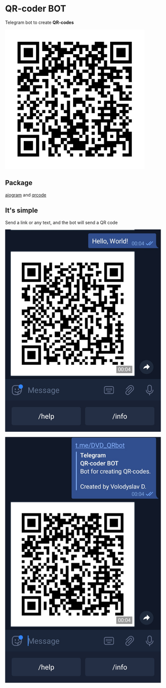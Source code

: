# QR-coder BOT
Telegram bot to create **QR-codes**

![Image of qr_bot](https://github.com/DVolodyslavD/QR-coder_bot/blob/main/qrcodes/qr_bot.jpg)

## Package
[aiogram](https://pypi.org/project/aiogram/) and [qrcode](https://pypi.org/project/qrcode/)

## It's simple
Send a link or any text, and the bot will send a QR code

![Image of IMG_20210613_000501](https://github.com/DVolodyslavD/QR-coder_bot/blob/main/screenshots/IMG_20210613_000501.jpg)

![Image of IMG_20210613_000652](https://github.com/DVolodyslavD/QR-coder_bot/blob/main/screenshots/IMG_20210613_000652.jpg)
